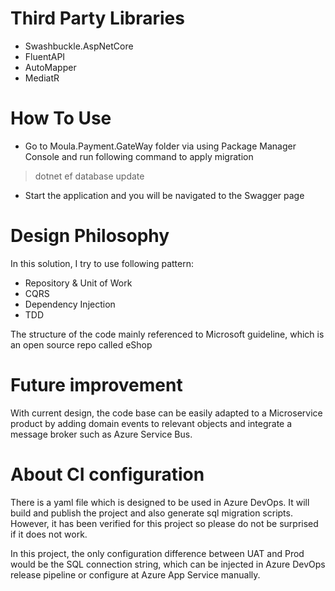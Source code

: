 # Third Party Libraries
- Swashbuckle.AspNetCore
- FluentAPI
- AutoMapper
- MediatR

# How To Use
- Go to Moula.Payment.GateWay folder via using Package Manager Console and run following command to apply migration
> dotnet ef database update
- Start the application and you will be navigated to the Swagger page

# Design Philosophy
In this solution, I try to use following pattern:
- Repository & Unit of Work
- CQRS
- Dependency Injection
- TDD

The structure of the code mainly referenced to Microsoft guideline, which is an open source repo called eShop

# Future improvement
With current design, the code base can be easily adapted to a Microservice product by adding domain events to relevant objects
and integrate a message broker such as Azure Service Bus.

# About CI configuration
There is a yaml file which is designed to be used in Azure DevOps. 
It will build and publish the project and also generate sql migration scripts.
However, it has been verified for this project so please do not be surprised if it does not work.

In this project, the only configuration difference between UAT and Prod would be the SQL connection string,
which can be injected in Azure DevOps release pipeline or configure at Azure App Service manually.
